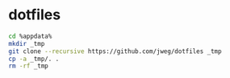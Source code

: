 # dotfiles


```bash
cd %appdata%
mkdir _tmp
git clone --recursive https://github.com/jweg/dotfiles _tmp
cp -a _tmp/. .
rm -rf _tmp
```
